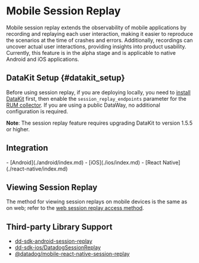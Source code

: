 # Mobile Session Replay
Mobile session replay extends the observability of mobile applications by recording and replaying each user interaction, making it easier to reproduce the scenarios at the time of crashes and errors. Additionally, recordings can uncover actual user interactions, providing insights into product usability. Currently, this feature is in the alpha stage and is applicable to native Android and iOS applications.

## DataKit Setup {#datakit_setup}

Before using session replay, if you are deploying locally, you need to [install DataKit](../../../datakit/datakit-install.md) first, then enable the `session_replay_endpoints` parameter for the [RUM collector](../../../integrations/rum.md). If you are using a public DataWay, no additional configuration is required.

**Note**: The session replay feature requires upgrading DataKit to version 1.5.5 or higher.

## Integration
<div class="grid cards" markdown>
- [Android](./android/index.md)
- [iOS](./ios/index.md)
- [React Native](./react-native/index.md)  
</div>

## Viewing Session Replay
The method for viewing session replays on mobile devices is the same as on web; refer to the [web session replay access method](../web/index.md#view_replay).

## Third-party Library Support
* [dd-sdk-android-session-replay](https://github.com/DataDog/dd-sdk-android/tree/develop/features/dd-sdk-android-session-replay)
* [dd-sdk-ios/DatadogSessionReplay](https://github.com/DataDog/dd-sdk-ios/tree/develop/DatadogSessionReplay)
* [@datadog/mobile-react-native-session-replay](https://github.com/DataDog/dd-sdk-reactnative/tree/develop/packages/react-native-session-replay)